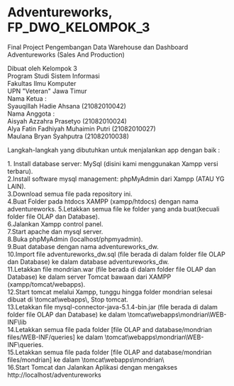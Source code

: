 # Adventureworks, FP_DWO_KELOMPOK_3
<p>Final Project Pengembangan Data Warehouse dan Dashboard Adventureworks (Sales And Production)</p>
<p>Dibuat oleh Kelompok 3<br>
Program Studi Sistem Informasi<br>
Fakultas Ilmu Komputer<br>
UPN "Veteran" Jawa Timur<br>
Nama Ketua :<br>
Syauqillah Hadie Ahsana (21082010042)<br>
Nama Anggota :<br>
Aisyah Azzahra Prasetyo (21082010024)<br>
Alya Fatin Fadhiyah Muhaimin Putri (21082010027)<br>
Maulana Bryan Syahputra (21082010038)</p>

<p>Langkah-langkah yang dibutuhkan untuk menjalankan app dengan baik :</p>

<p>1. Install database server: MySql (disini kami menggunakan Xampp versi terbaru).<br>
2.Install software mysql management: phpMyAdmin dari Xampp (ATAU YG LAIN).<br>
3.Download semua file pada repository ini.<br>
4.Buat Folder pada htdocs XAMPP (xampp/htdocs) dengan nama adventureworks.
5.Letakkan semua file ke folder yang anda buat(kecuali folder file OLAP dan Database).<br>
6.Jalankan Xampp control panel.<br>
7.Start apache dan mysql server.<br>
8.Buka phpMyAdmin (localhost/phpmyadmin).<br>
9.Buat database dengan nama adventureworks_dw.<br>
10.Import file adventureworks_dw.sql (file berada di dalam folder file OLAP dan Database) ke dalam database adventureworks_dw.<br>
11.Letakkan file mondrian.war (file berada di dalam folder file OLAP dan Database) ke dalam server Tomcat bawaan dari XAMPP (xampp/tomcat/webapps).<br>
12.Start tomcat melalui Xampp, tunggu hingga folder mondrian selesai dibuat di \tomcat\webapps\, Stop tomcat.<br>
13.Letakkan file mysql-connector-java-5.1.4-bin.jar (file berada di dalam folder file OLAP dan Database) ke dalam \tomcat\webapps\mondrian\WEB-INF\lib<br>
14.Letakkan semua file pada folder [file OLAP and database/mondrian files/WEB-INF/queries] ke dalam \tomcat\webapps\mondrian\WEB-INF\queries.<br>
15.Letakkan semua file pada folder [file OLAP and database/mondrian files/mondrian] ke dalam \tomcat\webapps\mondrian\<br>
16.Start Tomcat dan Jalankan Aplikasi dengan mengakses http://localhost/adventureworks</p>
